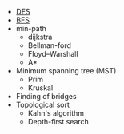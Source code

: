 - [DFS](DFS/DFS.md)
- [BFS](BFS/BFS.md)
- min-path
	- dijkstra
	- Bellman-ford
	- Floyd–Warshall
	- A*
- Minimum spanning tree (MST)
	- Prim
	- Kruskal
- Finding of bridges
- Topological sort
	- Kahn's algorithm
	- Depth-first search